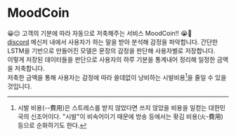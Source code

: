 # MoodCoin

😀😑 고객의 기분에 따라 자동으로 저축해주는 서비스 MoodCoin!! 😭😤 <br/>
[discord] 메신저 내에서 사용자가 하는 말을 받아 분석해 감정을 파악합니다. 간단한 LSTM을 기반으로 만들어진 모델은 문장의 감정을 판단해 사용자별로 저장합니다.<br/>
이렇게 저장된 데이터들을 판단으로 사용자의 하루 기분을 통계내어 정리해 일정한 금액을 저축합니다.<br/>
저축한 금액을 통해 사용자는 감정에 따라 쓸데없이 낭비하는 시발비용[^1]을 줄일 수 있을 것입니다.<br/>

[discord]: https://discord.com/
[^1]: 시발 비용(--費用)은 스트레스를 받지 않았다면 쓰지 않았을 비용을 일컫는 대한민국의 신조어이다. "시발"이 비속어이기 때문에 방송 등에서는 홧김 비용(火-費用) 등으로 순화하기도 한다.
